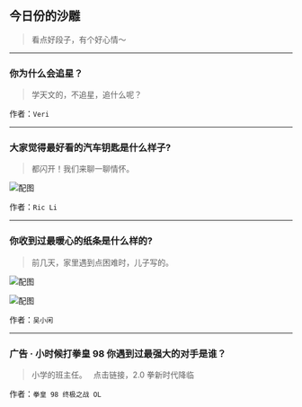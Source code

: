 ## 今日份的沙雕

> 看点好段子，有个好心情～


 
---

### 你为什么会追星？

> 学天文的，不追星，追什么呢？


作者：`Veri`

---

### 大家觉得最好看的汽车钥匙是什么样子?

> 都闪开！我们来聊一聊情怀。



![配图](http://pic4.zhimg.com/70/660ab98c8cbc8798fc257e5d81ca557f_b.jpg)


作者：`Ric Li`

---

### 你收到过最暖心的纸条是什么样的?

> 前几天，家里遇到点困难时，儿子写的。



![配图](http://pic4.zhimg.com/70/391cea8ef242d74eb68dce81737a08ab_b.jpg)



![配图](https://pic4.zhimg.com/v2-d146a629228330b8f5e9e11aefe8c023_b.jpg)


作者：`吴小闲`

---

### 广告 · 小时候打拳皇 98 你遇到过最强大的对手是谁？

> 小学的班主任。
 
点击链接，2.0 拳新时代降临


作者：`拳皇 98 终极之战 OL`